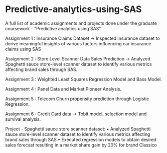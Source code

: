 # Predictive-analytics-using-SAS
A full list of academic assignments and projects done under the graduate coursework - "Predictive analytics using SAS" 

Assignment 1 : Insurance Claims Dataset -> Inspected insurance dataset to derive meaningful insights of various factors influencing car insurance claims using SAS  

Assignment 2 : Store Level Scanner Data Sales Prediction  -> Analyzed Spaghetti sauce store-level scanner dataset to identify various metrics affecting brand sales through SAS.  

Assignment 3 : Weighted Least Squares Regression Model and Bass Model.

Assignment 4 : Panel Data and Market Pioneer Analysis.

Assignment 5 : Telecom Churn propensity prediction through Logistic Regression. 

Assignment 6 : Credit Card data -> Tobit model, selection model and survival analysis.

Project - Spaghetti sauce store scanner dataset: 
•	Analyzed Spaghetti sauce store-level scanner dataset to identify various metrics affecting brand sales through SAS 
•	Executed regression models to obtain desired sales forecast resulting in a market share gain by 20% for brand Classico
